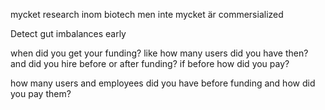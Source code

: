 mycket research inom biotech men inte mycket är commersialized

Detect gut imbalances early


when did you get your funding? like how many users did you have then? 
and did you hire before or after funding? if before how did you pay? 

how many users and employees did you have before funding and how did you pay them?


